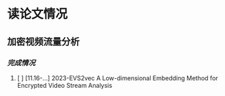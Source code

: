 # **读论文情况**


## **加密视频流量分析**
### *完成情况*
1. [ ] [11.16-...] 2023-EVS2vec A Low-dimensional Embedding Method for Encrypted Video Stream Analysis
 
